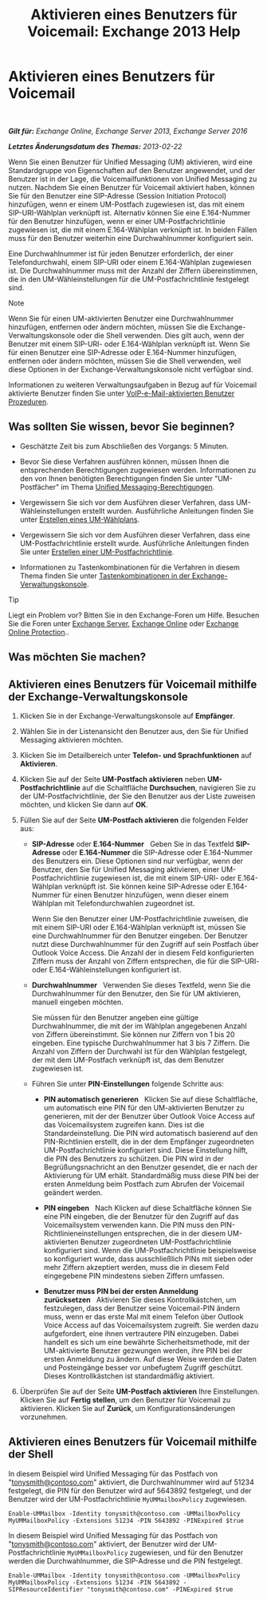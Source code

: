 ﻿---
title: 'Aktivieren eines Benutzers für Voicemail: Exchange 2013 Help'
TOCTitle: Aktivieren eines Benutzers für Voicemail
ms:assetid: ad027767-5e14-4cb1-9f8a-0791d9188db5
ms:mtpsurl: https://technet.microsoft.com/de-de/library/Bb124147(v=EXCHG.150)
ms:contentKeyID: 50476448
ms.date: 04/24/2018
mtps_version: v=EXCHG.150
f1_keywords:
- Microsoft.Exchange.Management.SnapIn.Esm.Recipients.EnableUnifiedMessagingWizardForm.EnableUnifiedMessagingWizardPage
ms.translationtype: HT
---

# Aktivieren eines Benutzers für Voicemail

 

_**Gilt für:** Exchange Online, Exchange Server 2013, Exchange Server 2016_

_**Letztes Änderungsdatum des Themas:** 2013-02-22_

Wenn Sie einen Benutzer für Unified Messaging (UM) aktivieren, wird eine Standardgruppe von Eigenschaften auf den Benutzer angewendet, und der Benutzer ist in der Lage, die Voicemailfunktionen von Unified Messaging zu nutzen. Nachdem Sie einen Benutzer für Voicemail aktiviert haben, können Sie für den Benutzer eine SIP-Adresse (Session Initiation Protocol) hinzufügen, wenn er einem UM-Postfach zugewiesen ist, das mit einem SIP-URI-Wählplan verknüpft ist. Alternativ können Sie eine E.164-Nummer für den Benutzer hinzufügen, wenn er einer UM-Postfachrichtlinie zugewiesen ist, die mit einem E.164-Wählplan verknüpft ist. In beiden Fällen muss für den Benutzer weiterhin eine Durchwahlnummer konfiguriert sein.

Eine Durchwahlnummer ist für jeden Benutzer erforderlich, der einer Telefondurchwahl, einem SIP-URI oder einem E.164-Wählplan zugewiesen ist. Die Durchwahlnummer muss mit der Anzahl der Ziffern übereinstimmen, die in den UM-Wähleinstellungen für die UM-Postfachrichtlinie festgelegt sind.


> [!NOTE]
> Wenn Sie für einen UM-aktivierten Benutzer eine Durchwahlnummer hinzufügen, entfernen oder ändern möchten, müssen Sie die Exchange-Verwaltungskonsole oder die Shell verwenden. Dies gilt auch, wenn der Benutzer mit einem SIP-URI- oder E.164-Wählplan verknüpft ist. Wenn Sie für einen Benutzer eine SIP-Adresse oder E.164-Nummer hinzufügen, entfernen oder ändern möchten, müssen Sie die Shell verwenden, weil diese Optionen in der Exchange-Verwaltungskonsole nicht verfügbar sind.



Informationen zu weiteren Verwaltungsaufgaben in Bezug auf für Voicemail aktivierte Benutzer finden Sie unter [VoIP-e-Mail-aktivierten Benutzer Prozeduren](voice-mail-enabled-user-procedures-exchange-2013-help.md).

## Was sollten Sie wissen, bevor Sie beginnen?

  - Geschätzte Zeit bis zum Abschließen des Vorgangs: 5 Minuten.

  - Bevor Sie diese Verfahren ausführen können, müssen Ihnen die entsprechenden Berechtigungen zugewiesen werden. Informationen zu den von Ihnen benötigten Berechtigungen finden Sie unter "UM-Postfächer" im Thema [Unified Messaging-Berechtigungen](unified-messaging-permissions-exchange-2013-help.md).

  - Vergewissern Sie sich vor dem Ausführen dieser Verfahren, dass UM-Wähleinstellungen erstellt wurden. Ausführliche Anleitungen finden Sie unter [Erstellen eines UM-Wählplans](create-a-um-dial-plan-exchange-2013-help.md).

  - Vergewissern Sie sich vor dem Ausführen dieser Verfahren, dass eine UM-Postfachrichtlinie erstellt wurde. Ausführliche Anleitungen finden Sie unter [Erstellen einer UM-Postfachrichtlinie](create-a-um-mailbox-policy-exchange-2013-help.md).

  - Informationen zu Tastenkombinationen für die Verfahren in diesem Thema finden Sie unter [Tastenkombinationen in der Exchange-Verwaltungskonsole](keyboard-shortcuts-in-the-exchange-admin-center-exchange-online-protection-help.md).


> [!TIP]
> Liegt ein Problem vor? Bitten Sie in den Exchange-Foren um Hilfe. Besuchen Sie die Foren unter <A href="https://go.microsoft.com/fwlink/p/?linkid=60612">Exchange Server</A>, <A href="https://go.microsoft.com/fwlink/p/?linkid=267542">Exchange Online</A> oder <A href="https://go.microsoft.com/fwlink/p/?linkid=285351">Exchange Online Protection</A>..



## Was möchten Sie machen?

## Aktivieren eines Benutzers für Voicemail mithilfe der Exchange-Verwaltungskonsole

1.  Klicken Sie in der Exchange-Verwaltungskonsole auf **Empfänger**.

2.  Wählen Sie in der Listenansicht den Benutzer aus, den Sie für Unified Messaging aktivieren möchten.

3.  Klicken Sie im Detailbereich unter **Telefon- und Sprachfunktionen** auf **Aktivieren**.

4.  Klicken Sie auf der Seite **UM-Postfach aktivieren** neben **UM-Postfachrichtlinie** auf die Schaltfläche **Durchsuchen**, navigieren Sie zu der UM-Postfachrichtlinie, der Sie den Benutzer aus der Liste zuweisen möchten, und klicken Sie dann auf **OK**.

5.  Füllen Sie auf der Seite **UM-Postfach aktivieren** die folgenden Felder aus:
    
      - **SIP-Adresse** oder **E.164-Nummer**   Geben Sie in das Textfeld **SIP-Adresse** oder **E.164-Nummer** die SIP-Adresse oder E.164-Nummer des Benutzers ein. Diese Optionen sind nur verfügbar, wenn der Benutzer, den Sie für Unified Messaging aktivieren, einer UM-Postfachrichtlinie zugewiesen ist, die mit einem SIP-URI- oder E.164-Wählplan verknüpft ist. Sie können keine SIP-Adresse oder E.164-Nummer für einen Benutzer hinzufügen, wenn dieser einem Wählplan mit Telefondurchwahlen zugeordnet ist.
        
        Wenn Sie den Benutzer einer UM-Postfachrichtlinie zuweisen, die mit einem SIP-URI oder E.164-Wählplan verknüpft ist, müssen Sie eine Durchwahlnummer für den Benutzer eingeben. Der Benutzer nutzt diese Durchwahlnummer für den Zugriff auf sein Postfach über Outlook Voice Access. Die Anzahl der in diesem Feld konfigurierten Ziffern muss der Anzahl von Ziffern entsprechen, die für die SIP-URI- oder E.164-Wähleinstellungen konfiguriert ist.
    
      - **Durchwahlnummer**   Verwenden Sie dieses Textfeld, wenn Sie die Durchwahlnummer für den Benutzer, den Sie für UM aktivieren, manuell eingeben möchten.
        
        Sie müssen für den Benutzer angeben eine gültige Durchwahlnummer, die mit der im Wählplan angegebenen Anzahl von Ziffern übereinstimmt. Sie können nur Ziffern von 1 bis 20 eingeben. Eine typische Durchwahlnummer hat 3 bis 7 Ziffern. Die Anzahl von Ziffern der Durchwahl ist für den Wählplan festgelegt, der mit dem UM-Postfach verknüpft ist, das dem Benutzer zugewiesen ist.
    
      - Führen Sie unter **PIN-Einstellungen** folgende Schritte aus:
        
          - **PIN automatisch generieren**   Klicken Sie auf diese Schaltfläche, um automatisch eine PIN für den UM-aktivierten Benutzer zu generieren, mit der der Benutzer über Outlook Voice Access auf das Voicemailsystem zugreifen kann. Dies ist die Standardeinstellung. Die PIN wird automatisch basierend auf den PIN-Richtlinien erstellt, die in der dem Empfänger zugeordneten UM-Postfachrichtlinie konfiguriert sind. Diese Einstellung hilft, die PIN des Benutzers zu schützen. Die PIN wird in der Begrüßungsnachricht an den Benutzer gesendet, die er nach der Aktivierung für UM erhält. Standardmäßig muss diese PIN bei der ersten Anmeldung beim Postfach zum Abrufen der Voicemail geändert werden.
        
          - **PIN eingeben**   Nach Klicken auf diese Schaltfläche können Sie eine PIN eingeben, die der Benutzer für den Zugriff auf das Voicemailsystem verwenden kann. Die PIN muss den PIN-Richtlinieneinstellungen entsprechen, die in der diesem UM-aktivierten Benutzer zugeordneten UM-Postfachrichtlinie konfiguriert sind. Wenn die UM-Postfachrichtlinie beispielsweise so konfiguriert wurde, dass ausschließlich PINs mit sieben oder mehr Ziffern akzeptiert werden, muss die in diesem Feld eingegebene PIN mindestens sieben Ziffern umfassen.
        
          - **Benutzer muss PIN bei der ersten Anmeldung zurücksetzen**   Aktivieren Sie dieses Kontrollkästchen, um festzulegen, dass der Benutzer seine Voicemail-PIN ändern muss, wenn er das erste Mal mit einem Telefon über Outlook Voice Access auf das Voicemailsystem zugreift. Sie werden dazu aufgefordert, eine ihnen vertrautere PIN einzugeben. Dabei handelt es sich um eine bewährte Sicherheitsmethode, mit der UM-aktivierte Benutzer gezwungen werden, ihre PIN bei der ersten Anmeldung zu ändern. Auf diese Weise werden die Daten und Posteingänge besser vor unbefugtem Zugriff geschützt. Dieses Kontrollkästchen ist standardmäßig aktiviert.

6.  Überprüfen Sie auf der Seite **UM-Postfach aktivieren** Ihre Einstellungen. Klicken Sie auf **Fertig stellen**, um den Benutzer für Voicemail zu aktivieren. Klicken Sie auf **Zurück**, um Konfigurationsänderungen vorzunehmen.

## Aktivieren eines Benutzers für Voicemail mithilfe der Shell

In diesem Beispiel wird Unified Messaging für das Postfach von "tonysmith@contoso.com" aktiviert, die Durchwahlnummer wird auf 51234 festgelegt, die PIN für den Benutzer wird auf 5643892 festgelegt, und der Benutzer wird der UM-Postfachrichtlinie `MyUMMailboxPolicy` zugewiesen.

    Enable-UMMailbox -Identity tonysmith@contoso.com -UMMailboxPolicy MyUMMailboxPolicy -Extensions 51234 -PIN 5643892 -PINExpired $true

In diesem Beispiel wird Unified Messaging für das Postfach von "tonysmith@contoso.com" aktiviert, der Benutzer wird der UM-Postfachrichtlinie `MyUMMailboxPolicy` zugewiesen, und für den Benutzer werden die Durchwahlnummer, die SIP-Adresse und die PIN festgelegt.

    Enable-UMMailbox -Identity tonysmith@contoso.com -UMMailboxPolicy MyUMMailboxPolicy -Extensions 51234 -PIN 5643892 -SIPResourceIdentifier "tonysmith@contoso.com" -PINExpired $true

